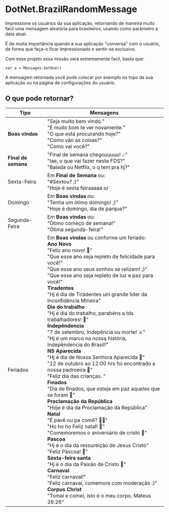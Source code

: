# DotNet.BrazilRandomMessage

Impressione os usuários da sua aplicação, retornando de maneira muito facil uma mensagem aleatória para brasileiros, usando como parâmetro a data atual.

É de muita importância quando a sua aplicação "conversa" com o usuário, de forma que faça-o ficar impressionado e sentir-se exclusivo.

Com esse projeto essa missão será extremamente facil, basta que:

`var a = Messages.GetOne()`

A mensagem retornada você pode colocar por exemplo no topo da sua aplicação ou na página de configurações do usuário.

## O que pode retornar?

| Tipo  |  Mensagens  |
| ------------------- | ------------------- |
|  **Boas vindas** |  "Seja muito bem vindo."<br/> "É muito bom te ver novamente."<br/> "O que está procurando hoje?"<br/> "Como vão as coisas?"<br/> "Como vai você?" |
|  **Final de semana** |  "Final de semana chegouuuuu! 🎶" <br/>"Iae, o que vai fazer neste FDS?" <br/>"Balada ou Netflix, o q tem pra hj?" |
|  Sexta-Feira | Em **Final de Semana** ou: <br/>  "#Sextou? ;)"<br/> "Hoje é sexta feiraaaaa o/ |
|  Domingo | Em **Boas vindas** ou: <br/>  "Tenha um ótimo domingo! ;)" <br/> "Hoje é domingo, dia de parque?" |
|  Segunda-Feira | Em **Boas vindas** ou: <br/>   "Ótimo começo de semana!" <br/>"Ótima segunda-feira!" |
|  Feriados | Em **Boas vindas** ou conforme um feriado: <br/> **Ano Novo** <br/> "Feliz ano novo! 🎉"<br/> "Que esse ano seja repleto de felicidade para você!" <br/> "Que esse ano seus sonhos se relizem! ;)" <br/> "Que esse ano seja repleto de luz e paz para você!" <br/> **Tiradentes** <br/>  "Hj é dia de Tiradentes um grande lider da Inconfidência Mineira" <br/> **Dia do trabalho** <br/> "Hj é dia do trabalho, parabéns a tds trabalhadores! 👷‍" <br/> **Indepêndencia** <br/> "7 de setembro, Indepência ou morte! ⚔" <br/> "Hj é um marco na nossa história, Indepêndencia do Brasil!" <br/> **NS Aparecida** <br/> "Hj é dia de Nossa Senhora Aparecida 🙏" <br/> "12 de outubro ao 12:00 hrs foi encontrado a nossa padroeira 🙏" <br/> "Feliz dia das crianças. " <br/> **Finados** <br/> "Dia de finados, que esteja em paz aqueles que se foram 🙏" <br/> **Proclamação da República** <br/> "Hoje é dia da Proclamação da República" <br/> **Natal** <br/> "É pavê ou pa comê? 🤦‍♂️" <br/> "Ho ho ho Feliz natal! 🎄" <br/> "Comemoremos o aniversário de cristo 🙏" <br/> **Pascoa** <br/> "Hj é o dia da ressureição de Jesus Cristo" <br/> "Feliz Páscoa! 🐰" <br/> **Sexta-feira santa** <br/> "Hj é o dia da Paixão de Cristo 🙏" <br/> **Carnaval** <br/> "Feliz carnaval!" <br/> "Feliz carnaval, comemore com moderação :)" <br/> **Corpus Christ** <br/> "Tomai e comei, isto é o meu corpo. Mateus 26:26" |


